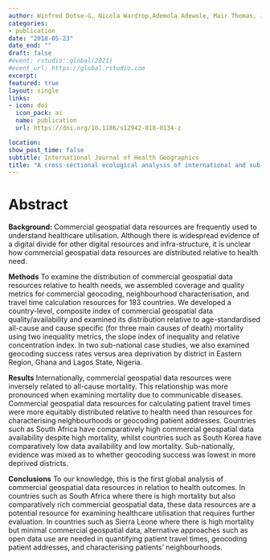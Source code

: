 ```yaml
---
author: Winfred Dotse-G, Nicola Wardrop,Ademola Adewole, Mair Thomas, Jim Wright
categories:
- publication
date: "2018-05-23"
date_end: ""
draft: false
#event: rstudio::global(2021)
#event_url: https://global.rstudio.com
excerpt: 
featured: true
layout: single
links:
- icon: doi
  icon_pack: ai
  name: publication
  url: https://doi.org/10.1186/s12942-018-0134-z

location:
show_post_time: false
subtitle: International Journal of Health Geographics
title: "A cross-sectional ecological analysis of international and sub-national health inequalities in commercial geospatial resource availability"
---
```


# __Abstract__

__Background:__
Commercial geospatial data resources are frequently used to understand healthcare utilisation. Although there is widespread evidence of a digital divide for other digital resources and infra-structure, it is unclear how commercial geospatial data resources are distributed relative to health need.

__Methods__
To examine the distribution of commercial geospatial data resources relative to health needs, we assembled coverage and quality metrics for commercial geocoding, neighbourhood characterisation, and travel time calculation resources for 183 countries. We developed a country-level, composite index of commercial geospatial data quality/availability and examined its distribution relative to age-standardised all-cause and cause specific (for three main causes of death) mortality using two inequality metrics, the slope index of inequality and relative concentration index. In two sub-national case studies, we also examined geocoding success rates versus area deprivation by district in Eastern Region, Ghana and Lagos State, Nigeria.

__Results__
Internationally, commercial geospatial data resources were inversely related to all-cause mortality. This relationship was more pronounced when examining mortality due to communicable diseases. Commercial geospatial data resources for calculating patient travel times were more equitably distributed relative to health need than resources for characterising neighbourhoods or geocoding patient addresses. Countries such as South Africa have comparatively high commercial geospatial data availability despite high mortality, whilst countries such as South Korea have comparatively low data availability and low mortality. Sub-nationally, evidence was mixed as to whether geocoding success was lowest in more deprived districts.

__Conclusions__
To our knowledge, this is the first global analysis of commercial geospatial data resources in relation to health outcomes. In countries such as South Africa where there is high mortality but also comparatively rich commercial geospatial data, these data resources are a potential resource for examining healthcare utilisation that requires further evaluation. In countries such as Sierra Leone where there is high mortality but minimal commercial geospatial data, alternative approaches such as open data use are needed in quantifying patient travel times, geocoding patient addresses, and characterising patients’ neighbourhoods.